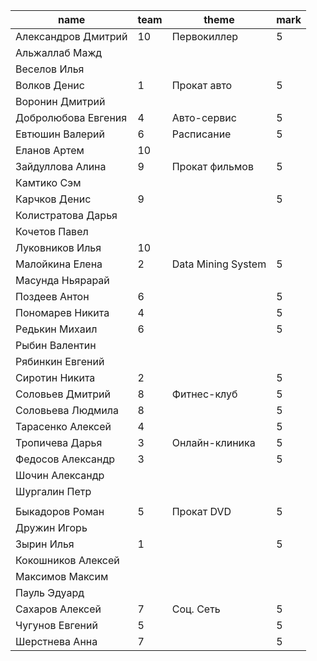 
| name                | team | theme | mark |
| ------------------- | ---- | ----- | ---- |
| Александров Дмитрий | 10   | Первокиллер    | 5   |
| Альжаллаб Мажд |     |     |     |
| Веселов Илья |     |     |     |
| Волков Денис | 1   |  Прокат авто   | 5   |
| Воронин Дмитрий |     |     |     |
| Добролюбова Евгения | 4   | Авто-сервис    | 5   |
| Евтюшин Валерий | 6   | Расписание    | 5   |
| Еланов Артем | 10  |     |     |
| Зайдуллова Алина | 9   | Прокат фильмов    | 5   |
| Камтико Сэм |     |     |     |
| Карчков Денис | 9   |     | 5   |
| Колистратова Дарья |     |     |     |
| Кочетов Павел |     |     |     |
| Луковников Илья | 10  |     |     |
| Малойкина Елена | 2   | Data Mining System    | 5   |
| Масунда Ньярарай |     |     |     |
| Поздеев Антон | 6    |     | 5   |
| Пономарев Никита | 4   |     | 5   |
| Редькин Михаил | 6   |     | 5   |
| Рыбин Валентин |     |     |     |
| Рябинкин Евгений |     |     |     |
| Сиротин Никита | 2   |     | 5   |
| Соловьев Дмитрий | 8   | Фитнес-клуб    | 5   |
| Соловьева Людмила | 8   |     | 5   |
| Тарасенко Алексей | 4   |     | 5   |
| Тропичева Дарья | 3   | Онлайн-клиника    | 5   |
| Федосов Александр | 3   |     | 5   |
| Шочин Александр |     |     |     |
| Шургалин Петр |     |     |     |
|               |     |     |     |
| Быкадоров Роман | 5   | Прокат DVD    | 5   |
| Дружин Игорь |     |     |     |
| Зырин Илья | 1   |     | 5   |
| Кокошников Алексей |     |     |     |
| Максимов Максим |     |     |     |
| Пауль Эдуард |     |     |     |
| Сахаров Алексей | 7   | Соц. Сеть    | 5   |
| Чугунов Евгений | 5   |     | 5   |
| Шерстнева Анна | 7   |     | 5   |
